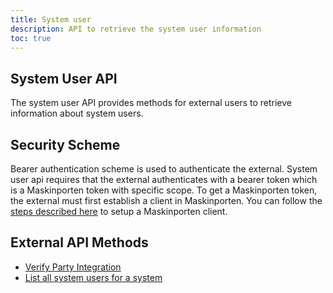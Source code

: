 ```yaml
---
title: System user
description: API to retrieve the system user information
toc: true
---
```


## System User API
The system user API provides methods for external users to retrieve information about system users.

## Security Scheme
Bearer authentication scheme is used to authenticate the external.
System user api requires that the external authenticates with a bearer token which is a Maskinporten token with specific scope.
To get a Maskinporten token, the external must first establish a client in Maskinporten. You can follow the [steps described here](/en/authorization/getting-started/maskinportenclient/) to setup a Maskinporten client.

## External API Methods

- [Verify Party Integration](external#verify-party-integration)
- [List all system users for a system](external#list-all-system-users-for-a-system)